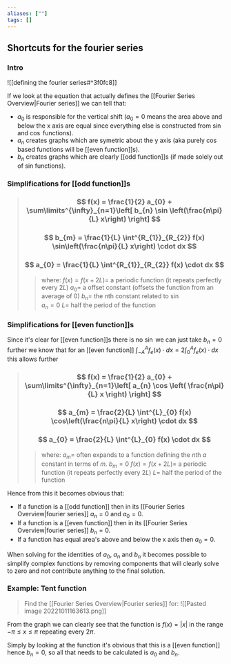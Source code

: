 ```yaml
---
aliases: [""]
tags: []
---
```


## Shortcuts for the fourier series

### Intro

![[defining the fourier series#^3f0fc8]]

If we look at the equation that actually defines the [[Fourier Series Overview|Fourier series]] we can tell that:
- $a_{0}$ is responsible for the vertical shift ($a_{0}=0$ means the area above and below the x axis are equal since everything else is constructed from $\sin$ and $\cos$ functions).
- $a_{n}$ creates graphs which are symetric about the y axis (aka purely $\cos$ based functions will be [[even function]]s).
- $b_{n}$ creates graphs which are clearly [[odd function]]s (if made solely out of sin functions).

### Simplifications for [[odd function]]s

> ### $$ f(x) = \frac{1}{2} a_{0} + \sum\limits^{\infty}_{n=1}\left[   b_{n} \sin \left(\frac{n\pi}{L} x\right) \right] $$  
> ### $$ b_{m} = \frac{1}{L} \int^{R_{1}}_{R_{2}} f(x) \sin\left(\frac{n\pi}{L} x\right) \cdot dx $$ 
> ### $$ a_{0} = \frac{1}{L} \int^{R_{1}}_{R_{2}} f(x) \cdot dx $$
>> where:
>> $f(x)=f(x+2L)=$ a periodic function (it repeats perfectly every $2L$)
>> $a_{0}=$ a offset constant (offsets the function from an average of 0)
>> $b_{n}=$ the $n$th constant related to $\sin$  
>> $a_{n}=0$
>> $L=$ half the period of the function

### Simplifications for [[even function]]s

Since it's clear for [[even function]]s there is no $\sin$ we can just take $b_{n}=0$ further we know that for an [[even function]] $\int^{A}_{-A} f_{e}(x) \cdot dx = 2 \int^{A}_{0} f_{e}(x) \cdot dx$ this allows further 

> ### $$ f(x) = \frac{1}{2} a_{0} + \sum\limits^{\infty}_{n=1}\left[ a_{n} \cos \left( \frac{n\pi}{L} x \right)  \right] $$ 
> ### $$ a_{m} = \frac{2}{L} \int^{L}_{0} f(x) \cos\left(\frac{n\pi}{L} x\right) \cdot dx $$  
> ### $$ a_{0} = \frac{2}{L} \int^{L}_{0} f(x) \cdot dx $$
>> where:
>> $a_{m}=$ often expands to a function defining the $n$th $a$ constant in terms of $m$.
>> $b_{m}=0$
>> $f(x)=f(x+2L)=$ a periodic function (it repeats perfectly every $2L$)
>> $L=$ half the period of the function 

Hence from this it becomes obvious that:
- If a function is a [[odd function]] then in its [[Fourier Series Overview|fourier series]] $a_{n}=0$ and $a_{0}=0$.
- If a function is a [[even function]] then in its [[Fourier Series Overview|fourier series]] $b_{n}=0$.
- If a function has equal area's above and below the x axis then $a_{0}=0$.

When solving for the identities of $a_{0}$, $a_{n}$ and $b_{n}$ it becomes possible to simplify complex functions by removing components that will clearly solve to zero and not contribute anything to the final solution.

### Example: Tent function

> Find the [[Fourier Series Overview|Fourier series]] for:
> ![[Pasted image 20221011163613.png]]

From the graph we can clearly see that the function is $f(x)=|x|$ in the range $-\pi\leq x \leq \pi$ repeating every $2\pi$. 

Simply by looking at the function it's obvious that this is a [[even function]] hence $b_n=0$, so all that needs to be calculated is $a_{0}$ and $b_{n}$. 


